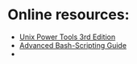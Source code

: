 # Online resources:
- [Unix Power Tools 3rd Edition](https://docstore.mik.ua/orelly/unix3/upt/ch46_02.htm) 
- [Advanced Bash-Scripting Guide](https://tldp.org/LDP/abs/html/index.html)
- 
